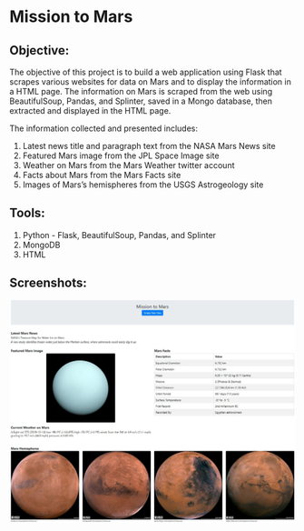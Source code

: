 # Mission to Mars

## **Objective:**
The objective of this project is to build a web application using Flask that scrapes various websites for data on Mars and to display the information in a HTML page. The information on Mars is scraped from the web using BeautifulSoup, Pandas, and Splinter, saved in a Mongo database, then extracted and displayed in the HTML page. 

The information collected and presented includes: 
1. Latest news title and paragraph text from the NASA Mars News site
2. Featured Mars image from the JPL Space Image site
3. Weather on Mars from the Mars Weather twitter account
4. Facts about Mars from the Mars Facts site
5. Images of Mars’s hemispheres from the USGS Astrogeology site

## **Tools:**
1. Python - Flask, BeautifulSoup, Pandas, and Splinter
2. MongoDB
3. HTML

## **Screenshots:**
![screenshot.jpg](images/MissionToMars_Screenshot.JPG)
